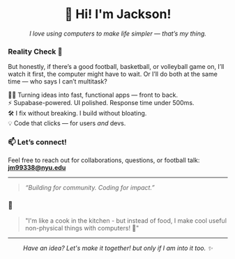 <div align="center">
  <h1>👋 Hi! I'm Jackson!</h1>
  <p><em>I love using computers to make life simpler — that’s my thing.</em></p>
</div>

### Reality Check 📖


But honestly, if there’s a good football, basketball, or volleyball game on, I’ll watch it first, the computer might have to wait. Or I’ll do both at the same time — who says I can’t multitask?

👨‍💻 Turning ideas into fast, functional apps — front to back.  
⚡ Supabase-powered. UI polished. Response time under 500ms.  
🛠️ I fix without breaking. I build without bloating.  
💡 Code that clicks — for users *and* devs.




### 📫 Let’s connect!
Feel free to reach out for collaborations, questions, or football talk:
**jm99338@nyu.edu**  


---

> *“Building for community. Coding for impact.”*


### 🌟

> "I'm like a cook in the kitchen - but instead of food, I make cool useful non-physical things with computers! 🍳"

---
<div align="center">
  <i>Have an idea? Let's make it together! but only if I am into it too. ✨</i>
</div>
